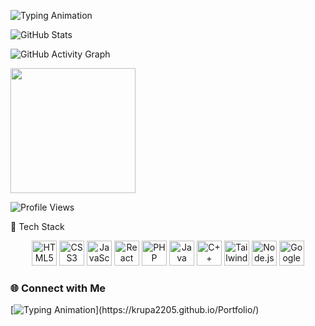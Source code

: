 ![Typing Animation](https://readme-typing-svg.herokuapp.com?font=Fira+Code&size=24&pause=1000&color=FF5733&width=500&lines=Hi+there!+👋+I'm+Krupa.;A+Creative+Web+Developer.;Welcome+to+my+GitHub+Profile!)


![GitHub Stats](https://github-readme-stats.vercel.app/api?username=Krupa2205&show_icons=true&theme=radical)


![GitHub Activity Graph](https://github-readme-activity-graph.vercel.app/graph?username=Krupa2205&theme=react-dark&hide_border=true)


<img src="https://media.giphy.com/media/L1R1tvI9svkIWwpVYr/giphy.gif" width="200px" />

![Profile Views](https://komarev.com/ghpvc/?username=Krupa2205&color=blueviolet)



🌟 Tech Stack
<div align="center"> <img src="https://cdn.jsdelivr.net/gh/devicons/devicon/icons/html5/html5-original.svg" width="40" height="40" alt="HTML5" /> <img src="https://cdn.jsdelivr.net/gh/devicons/devicon/icons/css3/css3-original.svg" width="40" height="40" alt="CSS3" /> <img src="https://cdn.jsdelivr.net/gh/devicons/devicon/icons/javascript/javascript-original.svg" width="40" height="40" alt="JavaScript" /> <img src="https://cdn.jsdelivr.net/gh/devicons/devicon/icons/react/react-original.svg" width="40" height="40" alt="React" /> <img src="https://cdn.jsdelivr.net/gh/devicons/devicon/icons/php/php-original.svg" width="40" height="40" alt="PHP" /> <img src="https://cdn.jsdelivr.net/gh/devicons/devicon/icons/java/java-original.svg" width="40" height="40" alt="Java" /> <img src="https://cdn.jsdelivr.net/gh/devicons/devicon/icons/cplusplus/cplusplus-original.svg" width="40" height="40" alt="C++" /> <img src="https://tailwindcss.com/_next/static/media/social-square.646e7ab8.png" width="40" height="40" alt="Tailwind CSS" /> <img src="https://cdn.jsdelivr.net/gh/devicons/devicon/icons/nodejs/nodejs-original.svg" width="40" height="40" alt="Node.js" /> <img src="https://cdn.jsdelivr.net/gh/devicons/devicon/icons/googlecloud/googlecloud-original.svg" width="40" height="40" alt="Google Cloud" /> </div>







### 🌐 Connect with Me
[![Typing Animation](https://readme-typing-svg.herokuapp.com?font=Fira+Code&size=18&pause=1000&color=FF6347&width=435&lines=Click+Here+to+Visit+My+Portfolio!)](https://krupa2205.github.io/Portfolio/)








